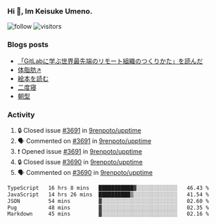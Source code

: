 ### Hi 👋, Im Keisuke Umeno.

<!--
**9renpoto/9renpoto** is a ✨ _special_ ✨ repository because its `README.md` (this file) appears on your GitHub profile.

Here are some ideas to get you started:

- 🔭 I’m currently working on ...
- 🌱 I’m currently learning ...
- 👯 I’m looking to collaborate on ...
- 🤔 I’m looking for help with ...
- 💬 Ask me about ...
- 📫 How to reach me: ...
- 😄 Pronouns: ...
- ⚡ Fun fact: ...
-->

![follow](https://img.shields.io/github/followers/9renpoto?label=Follow&style=social)
![visitors](https://komarev.com/ghpvc/?username=9renpoto&label=Profile%20views&color=0e75b6&style=flat)

### Blogs posts

<!-- BLOG-POST-LIST:START -->
- [「GitLabに学ぶ世界最先端のリモート組織のつくりかた」を読んだ](https://9renpoto.win/entry/2024/09/10/remote_organization)
- [体脂肪↗](https://9renpoto.win/entry/2024/08/12/gaining_fat)
- [絵本を読む](https://9renpoto.win/entry/2024/07/26/picture_book)
- [二度寝](https://9renpoto.win/entry/2024/07/18/going_back_to_sleep)
- [朝型](https://9renpoto.win/entry/2024/05/29/im-an-early)
<!-- BLOG-POST-LIST:END -->

### Activity

<!--START_SECTION:activity-->
1. 🔒 Closed issue [#3691](https://github.com/9renpoto/upptime/issues/3691) in [9renpoto/upptime](https://github.com/9renpoto/upptime)
2. 🗣 Commented on [#3691](https://github.com/9renpoto/upptime/issues/3691#issuecomment-2412509018) in [9renpoto/upptime](https://github.com/9renpoto/upptime)
3. ❗ Opened issue [#3691](https://github.com/9renpoto/upptime/issues/3691) in [9renpoto/upptime](https://github.com/9renpoto/upptime)
4. 🔒 Closed issue [#3690](https://github.com/9renpoto/upptime/issues/3690) in [9renpoto/upptime](https://github.com/9renpoto/upptime)
5. 🗣 Commented on [#3690](https://github.com/9renpoto/upptime/issues/3690#issuecomment-2412333513) in [9renpoto/upptime](https://github.com/9renpoto/upptime)
<!--END_SECTION:activity-->

<!--START_SECTION:waka-->

```txt
TypeScript   16 hrs 8 mins   ███████████▓░░░░░░░░░░░░░   46.43 %
JavaScript   14 hrs 26 mins  ██████████▒░░░░░░░░░░░░░░   41.54 %
JSON         54 mins         ▓░░░░░░░░░░░░░░░░░░░░░░░░   02.60 %
Pug          48 mins         ▓░░░░░░░░░░░░░░░░░░░░░░░░   02.35 %
Markdown     45 mins         ▓░░░░░░░░░░░░░░░░░░░░░░░░   02.16 %
```

<!--END_SECTION:waka-->
